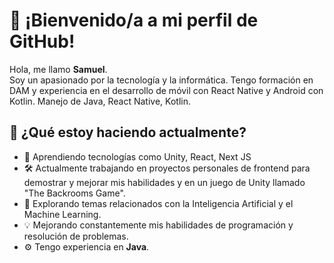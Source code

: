 # 👋 ¡Bienvenido/a a mi perfil de GitHub!

Hola, me llamo **Samuel**.  
Soy un apasionado por la tecnología y la informática. Tengo formación en DAM y experiencia en el desarrollo de móvil con React Native y Android con Kotlin. Manejo de Java, React Native, Kotlin. 

## 🚀 ¿Qué estoy haciendo actualmente?
- 🌱 Aprendiendo tecnologías como Unity, React, Next JS
- 🛠️ Actualmente trabajando en proyectos personales de frontend para demostrar y mejorar mis habilidades y en un juego de Unity llamado "The Backrooms Game".
- 🤖 Explorando temas relacionados con la Inteligencia Artificial y el Machine Learning.  
- 💡 Mejorando constantemente mis habilidades de programación y resolución de problemas.  
- ⚙️ Tengo experiencia en **Java**.
